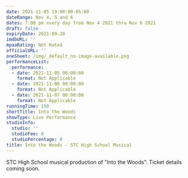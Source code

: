 ```yaml
---
date: 2021-11-05 19:00:00-05:00
dateRange: Nov 4, 5 and 6
dates: 7:00 pm every day from Nov 4 2021 thru Nov 6 2021
draft: false
expiryDate: 2021-09-20
imdbURL: ''
mpaaRating: Not Rated
officialURL: ''
oneSheet: /img/_default_no-image-available.png
performanceList:
  performance:
  - date: 2021-11-05 00:00:00
    format: Not Applicable
  - date: 2021-11-06 00:00:00
    format: Not Applicable
  - date: 2021-11-07 00:00:00
    format: Not Applicable
runningTime: 150
shortTitle: Into the Woods
showType: Live Performance
studioInfo:
  studio: ''
  studioFee: 0
  studioPercentage: 0
title: Into the Woods - STC High School Musical
---
```


STC High School musical production of "Into the Woods".  Ticket details coming soon.